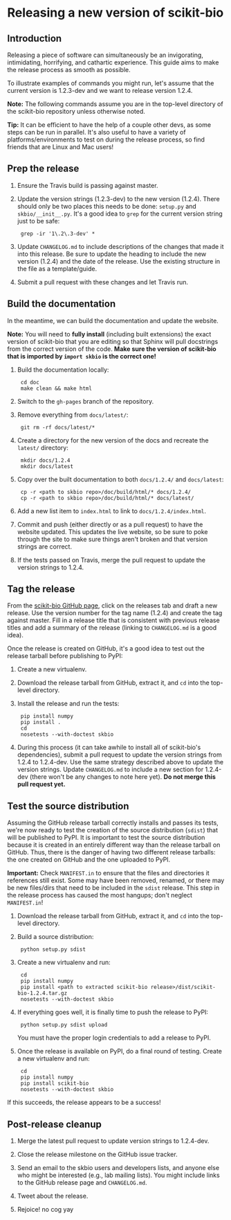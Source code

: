 # Releasing a new version of scikit-bio

## Introduction

Releasing a piece of software can simultaneously be an invigorating, intimidating, horrifying, and cathartic experience. This guide aims to make the release process as smooth as possible.

To illustrate examples of commands you might run, let's assume that the current version is 1.2.3-dev and we want to release version 1.2.4.

**Note:** The following commands assume you are in the top-level directory of the scikit-bio repository unless otherwise noted.

**Tip:** It can be efficient to have the help of a couple other devs, as some steps can be run in parallel. It's also useful to have a variety of platforms/environments to test on during the release process, so find friends that are Linux and Mac users!

## Prep the release

1. Ensure the Travis build is passing against master.

2. Update the version strings (1.2.3-dev) to the new version (1.2.4). There should only be two places this needs to be done: ``setup.py`` and ``skbio/__init__.py``. It's a good idea to ``grep`` for the current version string just to be safe:

        grep -ir '1\.2\.3-dev' *

3. Update ``CHANGELOG.md`` to include descriptions of the changes that made it into this release. Be sure to update the heading to include the new version (1.2.4) and the date of the release. Use the existing structure in the file as a template/guide.

4. Submit a pull request with these changes and let Travis run.

## Build the documentation

In the meantime, we can build the documentation and update the website.

**Note:** You will need to **fully install** (including built extensions) the exact version of scikit-bio that you are editing so that Sphinx will pull docstrings from the correct version of the code. **Make sure the version of scikit-bio that is imported by ``import skbio`` is the correct one!**

1. Build the documentation locally:

        cd doc
        make clean && make html

2. Switch to the ``gh-pages`` branch of the repository.

3. Remove everything from ``docs/latest/``:

        git rm -rf docs/latest/*

4. Create a directory for the new version of the docs and recreate the ``latest/`` directory:

        mkdir docs/1.2.4
        mkdir docs/latest

5. Copy over the built documentation to both ``docs/1.2.4/`` and ``docs/latest``:

        cp -r <path to skbio repo>/doc/build/html/* docs/1.2.4/
        cp -r <path to skbio repo>/doc/build/html/* docs/latest/

6. Add a new list item to ``index.html`` to link to ``docs/1.2.4/index.html``.

7. Commit and push (either directly or as a pull request) to have the website updated. This updates the live website, so be sure to poke through the site to make sure things aren't broken and that version strings are correct.

8. If the tests passed on Travis, merge the pull request to update the version strings to 1.2.4.

## Tag the release

From the [scikit-bio GitHub page](https://github.com/biocore/scikit-bio), click on the releases tab and draft a new release. Use the version number for the tag name (1.2.4) and create the tag against master. Fill in a release title that is consistent with previous release titles and add a summary of the release (linking to ``CHANGELOG.md`` is a good idea).

Once the release is created on GitHub, it's a good idea to test out the release tarball before publishing to PyPI:

1. Create a new virtualenv.

2. Download the release tarball from GitHub, extract it, and ``cd`` into the top-level directory.

3. Install the release and run the tests:

        pip install numpy
        pip install .
        cd
        nosetests --with-doctest skbio

4. During this process (it can take awhile to install all of scikit-bio's dependencies), submit a pull request to update the version strings from 1.2.4 to 1.2.4-dev. Use the same strategy described above to update the version strings. Update ``CHANGELOG.md`` to include a new section for 1.2.4-dev (there won't be any changes to note here yet). **Do not merge this pull request yet.**

## Test the source distribution

Assuming the GitHub release tarball correctly installs and passes its tests, we're now ready to test the creation of the source distribution (``sdist``) that will be published to PyPI. It is important to test the source distribution because it is created in an entirely different way than the release tarball on GitHub. Thus, there is the danger of having two different release tarballs: the one created on GitHub and the one uploaded to PyPI.

**Important:** Check ``MANIFEST.in`` to ensure that the files and directories it references still exist. Some may have been removed, renamed, or there may be new files/dirs that need to be included in the ``sdist`` release. This step in the release process has caused the most hangups; don't neglect ``MANIFEST.in``!

1. Download the release tarball from GitHub, extract it, and ``cd`` into the top-level directory.

2. Build a source distribution:

        python setup.py sdist

3. Create a new virtualenv and run:

        cd
        pip install numpy
        pip install <path to extracted scikit-bio release>/dist/scikit-bio-1.2.4.tar.gz
        nosetests --with-doctest skbio

4. If everything goes well, it is finally time to push the release to PyPI:

        python setup.py sdist upload

    You must have the proper login credentials to add a release to PyPI.

5. Once the release is available on PyPI, do a final round of testing. Create a new virtualenv and run:

        cd
        pip install numpy
        pip install scikit-bio
        nosetests --with-doctest skbio

If this succeeds, the release appears to be a success!

## Post-release cleanup

1. Merge the latest pull request to update version strings to 1.2.4-dev.

2. Close the release milestone on the GitHub issue tracker.

3. Send an email to the skbio users and developers lists, and anyone else who might be interested (e.g., lab mailing lists). You might include links to the GitHub release page and ``CHANGELOG.md``.

4. Tweet about the release.

5. Rejoice! no cog yay
